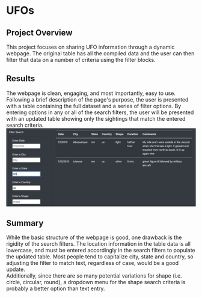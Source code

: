 # UFOs
## Project Overview
This project focuses on sharing UFO information through a dynamic webpage. The original table has all the compiled data and the user can then filter that data on a number of criteria using the filter blocks.
## Results
The webpage is clean, engaging, and most importantly, easy to use. Following a brief description of the page's purpose, the user is presented with a table containing the full dataset and a series of filter options. By entering options in any or all of the search filters, the user will be presented with an updated table showing only the sightings that match the entered search criteria. <br>![Search Screenshot](/static/images/Screenshot.png)
## Summary
While the basic structure of the webpage is good, one drawback is the rigidity of the search filters. The location information in the table data is all lowercase, and must be entered accordingly in the search filters to populate the updated table. Most people tend to capitalize city, state and country, so adjusting the filter to match text, regardless of case, would be a good update.<br> Additionally, since there are so many potential variations for shape (i.e. circle, circular, round), a dropdown menu for the shape search criteria is probably a better option than text entry.